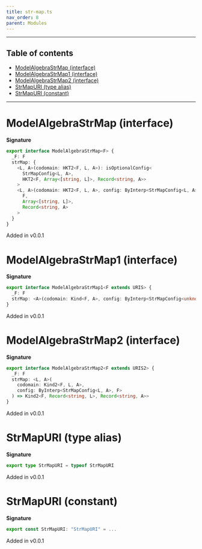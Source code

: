 ```yaml
---
title: str-map.ts
nav_order: 8
parent: Modules
---
```


---

<h2 class="text-delta">Table of contents</h2>

- [ModelAlgebraStrMap (interface)](#modelalgebrastrmap-interface)
- [ModelAlgebraStrMap1 (interface)](#modelalgebrastrmap1-interface)
- [ModelAlgebraStrMap2 (interface)](#modelalgebrastrmap2-interface)
- [StrMapURI (type alias)](#strmapuri-type-alias)
- [StrMapURI (constant)](#strmapuri-constant)

---

# ModelAlgebraStrMap (interface)

**Signature**

```ts
export interface ModelAlgebraStrMap<F> {
  _F: F
  strMap: {
    <L, A>(codomain: HKT2<F, L, A>): isOptionalConfig<
      StrMapConfig<L, A>,
      HKT2<F, Array<[string, L]>, Record<string, A>>
    >
    <L, A>(codomain: HKT2<F, L, A>, config: ByInterp<StrMapConfig<L, A>, URIS | URIS2>): HKT2<
      F,
      Array<[string, L]>,
      Record<string, A>
    >
  }
}
```

Added in v0.0.1

# ModelAlgebraStrMap1 (interface)

**Signature**

```ts
export interface ModelAlgebraStrMap1<F extends URIS> {
  _F: F
  strMap: <A>(codomain: Kind<F, A>, config: ByInterp<StrMapConfig<unknown, A>, F>) => Kind<F, Record<string, A>>
}
```

Added in v0.0.1

# ModelAlgebraStrMap2 (interface)

**Signature**

```ts
export interface ModelAlgebraStrMap2<F extends URIS2> {
  _F: F
  strMap: <L, A>(
    codomain: Kind2<F, L, A>,
    config: ByInterp<StrMapConfig<L, A>, F>
  ) => Kind2<F, Record<string, L>, Record<string, A>>
}
```

Added in v0.0.1

# StrMapURI (type alias)

**Signature**

```ts
export type StrMapURI = typeof StrMapURI
```

Added in v0.0.1

# StrMapURI (constant)

**Signature**

```ts
export const StrMapURI: "StrMapURI" = ...
```

Added in v0.0.1
